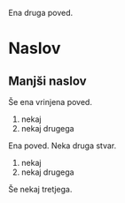Ena druga poved.

# Naslov
## Manjši naslov
Še ena vrinjena poved.
1. nekaj
2. nekaj drugega


Ena poved.
Neka druga stvar.
1. nekaj
2. nekaj drugega

Še nekaj tretjega.
